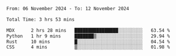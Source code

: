 <!--START_SECTION:waka-->

```txt
From: 06 November 2024 - To: 12 November 2024

Total Time: 3 hrs 53 mins

MDX      2 hrs 28 mins   ████████████████░░░░░░░░░   63.54 %
Python   1 hr 9 mins     ███████▒░░░░░░░░░░░░░░░░░   29.94 %
Rust     10 mins         █░░░░░░░░░░░░░░░░░░░░░░░░   04.54 %
CSS      4 mins          ▒░░░░░░░░░░░░░░░░░░░░░░░░   01.98 %
```

<!--END_SECTION:waka-->
